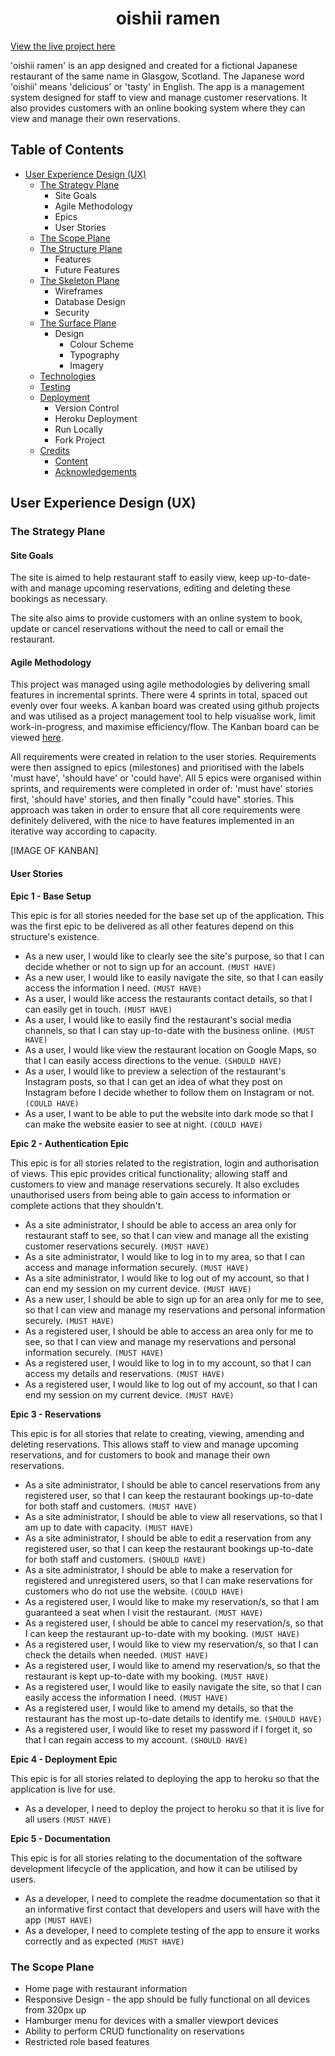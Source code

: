 <h1  align="center">oishii ramen</h1>

[View the live project here](https://oishii-ramen.herokuapp.com/)

'oishii ramen' is an app designed and created for a fictional Japanese restaurant of the same name in Glasgow, Scotland. The Japanese word 'oishii' means 'delicious' or 'tasty' in English. The app is a management system designed for staff to view and manage customer reservations. It also provides customers with an online booking system where they can view and manage their own reservations.

## Table of Contents
- [User Experience Design (UX)]()
	 -   [The Strategy Plane]()
		    -   Site Goals
		    -   Agile Methodology
		    -   Epics
		    -   User Stories
	-   [The Scope Plane]()
	-   [The Structure Plane]()
	    -   Features
	    -   Future Features
	-   [The Skeleton Plane]()
	    -   Wireframes
	    -   Database Design
	    -   Security
	-   [The Surface Plane]()
	    -   Design
	        -   Colour Scheme
	        -   Typography
	        -   Imagery
	-   [Technologies]()
	-   [Testing]()
	-   [Deployment]()
	    -   Version Control
	    -   Heroku Deployment
	    -   Run Locally
	    -   Fork Project
	-   [Credits]()
	    -   [Content]()
	    -   [Acknowledgements]()

## User Experience Design (UX)

### The Strategy Plane

#### Site Goals
The site is aimed to help restaurant staff to easily view, keep up-to-date-with and manage upcoming reservations, editing and deleting these bookings as necessary.

The site also aims to provide customers with an online system to book, update or cancel reservations without the need to call or email the restaurant. 

#### Agile Methodology

This project was managed using agile methodologies by delivering small features in incremental sprints. There were 4 sprints in total, spaced out evenly over four weeks. A kanban board was created using github projects and was utilised as a project management tool to help visualise work, limit work-in-progress, and maximise efficiency/flow. The Kanban board can be viewed [here](https://github.com/SamarZiadat/oishii-ramen/projects). 

All requirements were created in relation to the user stories. Requirements were then assigned to epics (milestones) and prioritised with the labels 'must have', 'should have' or 'could have'. All 5 epics were organised within sprints, and requirements were completed in order of: 'must have' stories first, 'should have' stories, and then finally "could have" stories. This approach was taken in order to ensure that all core requirements were definitely delivered, with the nice to have features implemented in an iterative way according to capacity.

[IMAGE OF KANBAN]

#### User Stories

**Epic 1 - Base Setup**

This epic is for all stories needed for the base set up of the application. This was the first epic to be delivered as all other features depend on this structure's existence.

-   As a new user, I would like to clearly see the site's purpose, so that I can decide whether or not to sign up for an account.  `(MUST HAVE)`
- As a new user, I would like to easily navigate the site, so that I can easily access the information I need.  `(MUST HAVE)`
-   As a user, I would like access the restaurants contact details, so that I can easily get in touch.  `(MUST HAVE)`
-   As a user, I would like to easily find the restaurant's social media channels, so that I can stay up-to-date with the business online.  `(MUST HAVE)`
-  As a user, I would like view the restaurant location on Google Maps, so that I can easily access directions to the venue.  `(SHOULD HAVE)`
- As a user, I would like to preview a selection of the restaurant's Instagram posts, so that I can get an idea of what they post on Instagram before I decide whether to follow them on Instagram or not.  `(COULD HAVE)`
-   As a user, I want to be able to put the website into dark mode so that I can make the website easier to see at night.  `(COULD HAVE)`

**Epic 2 - Authentication Epic**

This epic is for all stories related to the registration, login and authorisation of views. This epic provides critical functionality; allowing staff and customers to view and manage reservations securely. It also excludes unauthorised users from being able to gain access to information or complete actions that they shouldn't.

-   As a site administrator, I should be able to access an area only for restaurant staff to see, so that I can view and manage all the existing customer reservations securely.  `(MUST HAVE)`
-  As a site administrator, I would like to log in to my area, so that I can access and manage information securely.  `(MUST HAVE)`
-   As a site administrator, I would like to log out of my account, so that I can end my session on my current device.  `(MUST HAVE)`
- As a new user, I should be able to sign up for an area only for me to see, so that I can view and manage my reservations and personal information securely.  `(MUST HAVE)`
- As a registered user, I should be able to access an area only for me to see, so that I can view and manage my reservations and personal information securely.  `(MUST HAVE)`
-   As a registered user, I would like to log in to my account, so that I can access my details and reservations.  `(MUST HAVE)`
-   As a registered user, I would like to log out of my account, so that I can end my session on my current device.  `(MUST HAVE)`

**Epic 3 - Reservations**

This epic is for all stories that relate to creating, viewing, amending and deleting reservations. This allows staff to view and manage upcoming reservations, and for customers to book and manage their own reservations.

-   As a site administrator, I should be able to cancel reservations from any registered user, so that I can keep the restaurant bookings up-to-date for both staff and customers.  `(MUST HAVE)`
- As a site administrator, I should be able to view all reservations, so that I am up to date with capacity. `(MUST HAVE)`
-   As a site administrator, I should be able to edit a reservation from any registered user, so that I can keep the restaurant bookings up-to-date for both staff and customers.  `(SHOULD HAVE)`
- As a site administrator, I should be able to make a reservation for registered and unregistered users, so that I can make reservations for customers who do not use the website.  `(COULD HAVE)`
-    As a registered user, I would like to make my reservation/s, so that I am guaranteed a seat when I visit the restaurant.  `(MUST HAVE)`
- As a registered user, I should be able to cancel my reservation/s, so that I can keep the restaurant up-to-date with my booking.  `(MUST HAVE)`
-   As a registered user, I would like to view my reservation/s, so that I can check the details when needed.  `(MUST HAVE)`
-   As a registered user, I would like to amend my reservation/s, so that the restaurant is kept up-to-date with my booking.  `(MUST HAVE)`
- As a registered user, I would like to easily navigate the site, so that I can easily access the information I need.  `(MUST HAVE)`
-    As a registered user, I would like to amend my details, so that the restaurant has the most up-to-date details to identify me.  `(SHOULD HAVE)`
-  As a registered user, I would like to reset my password if I forget it, so that I can regain access to my account.  `(SHOULD HAVE)`

**Epic 4 - Deployment Epic**

This epic is for all stories related to deploying the app to heroku so that the application is live for use.

- As a developer, I need to deploy the project to heroku so that it is live for all users `(MUST HAVE)`

**Epic 5 - Documentation**

This epic is for all stories relating to the documentation of the software development lifecycle of the application, and how it can be utilised by users.

- As a developer, I need to complete the readme documentation so that it an informative first contact that developers and users will have with the app  `(MUST HAVE)`
-  As a developer, I need to complete testing of the app to ensure it works correctly and as expected `(MUST HAVE)`

### The Scope Plane

-   Home page with restaurant information
-   Responsive Design - the app should be fully functional on all devices from 320px up
-   Hamburger menu for devices with a smaller viewport devices
- Ability to perform CRUD functionality on reservations
-   Restricted role based features
